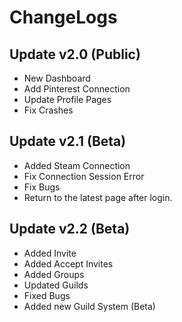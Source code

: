 # ChangeLogs

## Update v2.0 (Public)

- New Dashboard
- Add Pinterest Connection
- Update Profile Pages
- Fix Crashes

## Update v2.1 (Beta)

- Added Steam Connection
- Fix Connection Session Error
- Fix Bugs
- Return to the latest page after login.

## Update v2.2 (Beta)

- Added Invite
- Added Accept Invites
- Added Groups
- Updated Guilds
- Fixed Bugs
- Added new Guild System (Beta)
